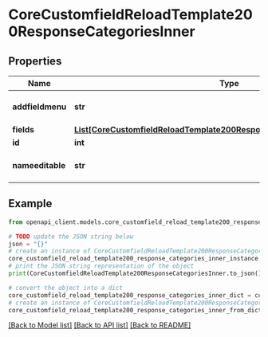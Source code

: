 # CoreCustomfieldReloadTemplate200ResponseCategoriesInner


## Properties

Name | Type | Description | Notes
------------ | ------------- | ------------- | -------------
**addfieldmenu** | **str** | addfieldmenu | [optional] [default to 'null']
**fields** | [**List[CoreCustomfieldReloadTemplate200ResponseCategoriesInnerFieldsInner]**](CoreCustomfieldReloadTemplate200ResponseCategoriesInnerFieldsInner.md) |  | [optional] 
**id** | **int** | id | [optional] 
**nameeditable** | **str** | inplace editable name | [optional] [default to 'null']

## Example

```python
from openapi_client.models.core_customfield_reload_template200_response_categories_inner import CoreCustomfieldReloadTemplate200ResponseCategoriesInner

# TODO update the JSON string below
json = "{}"
# create an instance of CoreCustomfieldReloadTemplate200ResponseCategoriesInner from a JSON string
core_customfield_reload_template200_response_categories_inner_instance = CoreCustomfieldReloadTemplate200ResponseCategoriesInner.from_json(json)
# print the JSON string representation of the object
print(CoreCustomfieldReloadTemplate200ResponseCategoriesInner.to_json())

# convert the object into a dict
core_customfield_reload_template200_response_categories_inner_dict = core_customfield_reload_template200_response_categories_inner_instance.to_dict()
# create an instance of CoreCustomfieldReloadTemplate200ResponseCategoriesInner from a dict
core_customfield_reload_template200_response_categories_inner_from_dict = CoreCustomfieldReloadTemplate200ResponseCategoriesInner.from_dict(core_customfield_reload_template200_response_categories_inner_dict)
```
[[Back to Model list]](../README.md#documentation-for-models) [[Back to API list]](../README.md#documentation-for-api-endpoints) [[Back to README]](../README.md)


